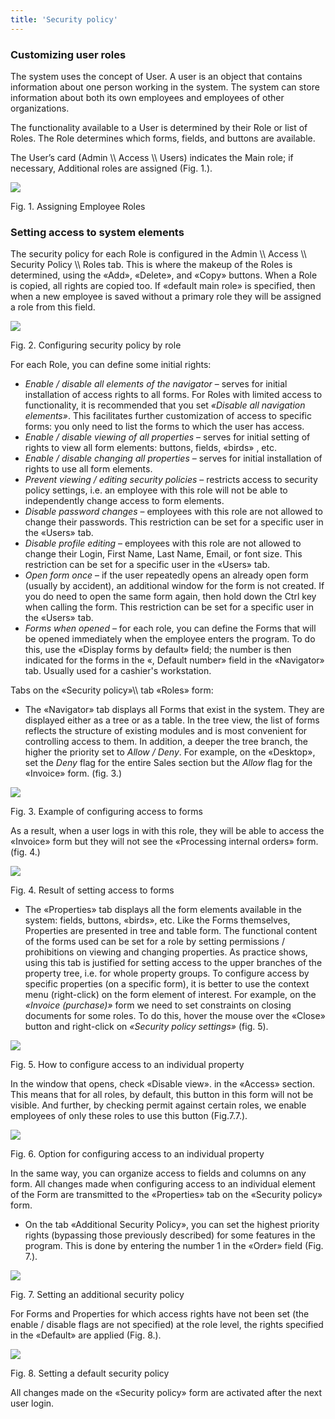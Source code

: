 ```yaml
---
title: 'Security policy'
---
```


### Customizing user roles

The system uses the concept of User. A user is an object that contains information about one person working in the system. The system can store information about both its own employees and employees of other organizations.

The functionality available to a User is determined by their Role or list of  Roles. The Role determines which forms, fields, and buttons are available.

The User’s card (Admin \\\\ Access \\\\ Users) indicates the Main role; if necessary, Additional roles are assigned (Fig. 1.).

![](attachments/60555484/65241092.png)

Fig. 1. Assigning Employee Roles

### Setting access to system elements

The security policy for each Role is configured in the Admin \\\\ Access \\\\ Security Policy \\\\ Roles tab. This is where the makeup of the Roles is determined, using the «Add», «Delete», and «Copy» buttons. When a Role is copied, all rights are copied too. If «default main role» is specified, then when a new employee is saved without a primary role they will be assigned a role from this field.

![](attachments/60555484/65241093.png)

Fig. 2. Configuring security policy by role

For each Role, you can define some initial rights:

-   *Enable / disable all elements of the navigator* – serves for initial installation of access rights to all forms. For Roles with limited access to functionality, it is recommended that you set *«Disable all navigation elements»*. This facilitates further customization of access to specific forms: you only need to list the forms to which the user has access.
-   *Enable / disable viewing of all properties* – serves for initial setting of rights to view all form elements: buttons, fields, «birds» , etc.
-   *Enable / disable changing all properties* – serves for initial installation of rights to use all form elements.
-   *Prevent viewing / editing security policies* – restricts access to security policy settings, i.e. an employee with this role will not be able to independently change access to form elements.
-   *Disable password changes* – employees with this role are not allowed to change their passwords. This restriction can be set for a specific user in the «Users» tab.
-   *Disable profile editing* – employees with this role are not allowed to change their Login, First Name, Last Name, Email, or font size. This restriction can be set for a specific user in the «Users» tab.
-   *Open form once* – if the user repeatedly opens an already open form (usually by accident), an additional window for the form is not created. If you do need to open the same form again, then hold down the Ctrl key when calling the form. This restriction can be set for a specific user in the «Users» tab.
-   *Forms when opened* – for each role, you can define the Forms that will be opened immediately when the employee enters the program. To do this, use the «Display forms by default» field; the number is then indicated for the forms in the «, Default number» field in the «Navigator» tab. Usually used for a cashier's workstation.

Tabs on the «Security policy»\\\\ tab «Roles» form:

-   The «Navigator» tab displays all Forms that exist in the system. They are displayed either as a tree or as a table. In the tree view, the list of forms reflects the structure of existing modules and is most convenient for controlling access to them. In addition, a deeper the tree branch, the higher the priority set to *Allow / Deny*. For example, on the «Desktop», set the *Deny* flag for the entire Sales section but the *Allow* flag for the «Invoice» form. (fig. 3.)

![](attachments/60555484/65241094.png)

Fig. 3. Example of configuring access to forms

As a result, when a user logs in with this role, they will be able to access the «Invoice» form but they will not see the «Processing internal orders» form. (fig. 4.)

![](attachments/60555484/65241095.png)

Fig. 4. Result of setting access to forms

-   The «Properties» tab displays all the form elements available in the system: fields, buttons, «birds», etc. Like the Forms themselves, Properties are presented in tree and table form. The functional content of the forms used can be set for a role by setting permissions / prohibitions on viewing and changing properties. As practice shows, using this tab is justified for setting access to the upper branches of the property tree, i.e. for whole property groups. To configure access by specific properties (on a specific form), it is better to use the context menu (right-click) on the form element of interest. For example, on the *«Invoice (purchase)»* form we need to set constraints on closing documents for some roles. To do this, hover the mouse over the «Close» button and right-click on *«Security policy settings»* (fig. 5).

![](attachments/60555484/65241096.png)

Fig. 5. How to configure access to an individual property

In the window that opens, check «Disable view». in the «Access» section. This means that for all roles, by default, this button in this form will not be visible. And further, by checking permit against certain roles, we enable employees of only these roles to use this button (Fig.7.7.).

![](attachments/60555484/65241097.png)

Fig. 6. Option for configuring access to an individual property

In the same way, you can organize access to fields and columns on any form. All changes made when configuring access to an individual element of the Form are transmitted to the «Properties» tab on the «Security policy» form.

-   On the tab «Additional Security Policy», you can set the highest priority rights (bypassing those previously described) for some features in the program. This is done by entering the number 1 in the «Order» field (Fig. 7.).

![](attachments/60555484/65241098.png)

Fig. 7. Setting an additional security policy

For Forms and Properties for which access rights have not been set (the enable / disable flags are not specified) at the role level, the rights specified in the «Default» are applied (Fig. 8.).

![](attachments/60555484/65241099.png)

Fig. 8. Setting a default security policy

All changes made on the «Security policy» form are activated after the next user login.
